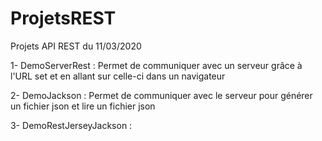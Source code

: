 # ProjetsREST

Projets API REST du 11/03/2020

1- DemoServerRest : Permet de communiquer avec un serveur grâce à l'URL set et en allant sur celle-ci dans un navigateur

2- DemoJackson : Permet de communiquer avec le serveur pour générer un fichier json et lire un fichier json

3- DemoRestJerseyJackson : 
